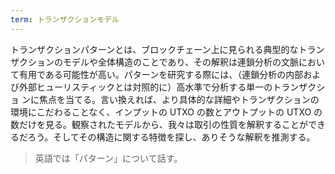 ```yaml
---
term: トランザクションモデル
---
```

トランザクションパターンとは、ブロックチェーン上に見られる典型的なトランザクションのモデルや全体構造のことであり、その解釈は連鎖分析の文脈において有用である可能性が高い。パターンを研究する際には、（連鎖分析の内部および外部ヒューリスティックとは対照的に）高水準で分析する単一のトランザクショ ンに焦点を当てる。言い換えれば、より具体的な詳細やトランザクションの環境にこだわることなく、インプットの UTXO の数とアウトプットの UTXO の数だけを見る。観察されたモデルから、我々は取引の性質を解釈することができるだろう。そしてその構造に関する特徴を探し、ありそうな解釈を推測する。

> 英語では「パターン」について話す。